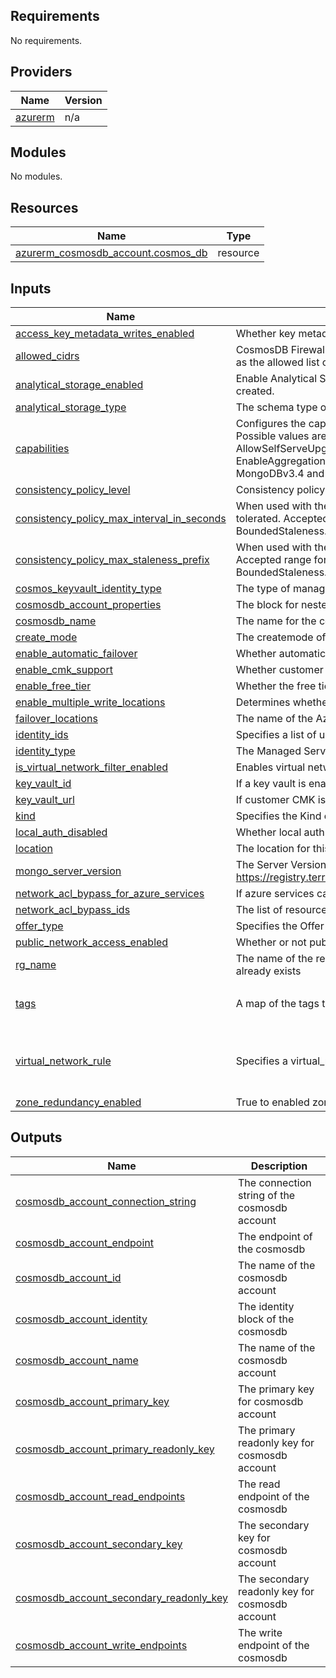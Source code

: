 ## Requirements

No requirements.

## Providers

| Name | Version |
|------|---------|
| <a name="provider_azurerm"></a> [azurerm](#provider\_azurerm) | n/a |

## Modules

No modules.

## Resources

| Name | Type |
|------|------|
| [azurerm_cosmosdb_account.cosmos_db](https://registry.terraform.io/providers/hashicorp/azurerm/latest/docs/resources/cosmosdb_account) | resource |

## Inputs

| Name | Description | Type | Default | Required |
|------|-------------|------|---------|:--------:|
| <a name="input_access_key_metadata_writes_enabled"></a> [access\_key\_metadata\_writes\_enabled](#input\_access\_key\_metadata\_writes\_enabled) | Whether key metadata writes is enabled | `bool` | `false` | no |
| <a name="input_allowed_cidrs"></a> [allowed\_cidrs](#input\_allowed\_cidrs) | CosmosDB Firewall Support: This value specifies the set of IP addresses or IP address ranges in CIDR form to be included as the allowed list of client IP's for a given database account. | `list(string)` | `[]` | no |
| <a name="input_analytical_storage_enabled"></a> [analytical\_storage\_enabled](#input\_analytical\_storage\_enabled) | Enable Analytical Storage option for this Cosmos DB account. Defaults to `false`. Changing this forces a new resource to be created. | `bool` | `false` | no |
| <a name="input_analytical_storage_type"></a> [analytical\_storage\_type](#input\_analytical\_storage\_type) | The schema type of the Analytical Storage for this Cosmos DB account. Possible values are `FullFidelity` and `WellDefined`. | `string` | `null` | no |
| <a name="input_capabilities"></a> [capabilities](#input\_capabilities) | Configures the capabilities to enable for this Cosmos DB account:<br>Possible values are<br>  AllowSelfServeUpgradeToMongo36, DisableRateLimitingResponses,<br>  EnableAggregationPipeline, EnableCassandra, EnableGremlin,EnableMongo, EnableTable, EnableServerless,<br>  MongoDBv3.4 and mongoEnableDocLevelTTL. | `list(string)` | `[]` | no |
| <a name="input_consistency_policy_level"></a> [consistency\_policy\_level](#input\_consistency\_policy\_level) | Consistency policy level. Allowed values are `BoundedStaleness`, `Eventual`, `Session`, `Strong` or `ConsistentPrefix` | `string` | `"BoundedStaleness"` | no |
| <a name="input_consistency_policy_max_interval_in_seconds"></a> [consistency\_policy\_max\_interval\_in\_seconds](#input\_consistency\_policy\_max\_interval\_in\_seconds) | When used with the Bounded Staleness consistency level, this value represents the time amount of staleness (in seconds) tolerated. Accepted range for this value is 5 - 86400 (1 day). Defaults to 5. Required when consistency\_level is set to BoundedStaleness. | `number` | `10` | no |
| <a name="input_consistency_policy_max_staleness_prefix"></a> [consistency\_policy\_max\_staleness\_prefix](#input\_consistency\_policy\_max\_staleness\_prefix) | When used with the Bounded Staleness consistency level, this value represents the number of stale requests tolerated. Accepted range for this value is 10 – 2147483647. Defaults to 100. Required when consistency\_level is set to BoundedStaleness. | `number` | `200` | no |
| <a name="input_cosmos_keyvault_identity_type"></a> [cosmos\_keyvault\_identity\_type](#input\_cosmos\_keyvault\_identity\_type) | The type of managed identity that the CosmosDB will use to access a key vault, defaults to SystemAssignedIdentity | `string` | `"SystemAssignedIdentity"` | no |
| <a name="input_cosmosdb_account_properties"></a> [cosmosdb\_account\_properties](#input\_cosmosdb\_account\_properties) | The block for nested configuration of the configuration blocks of the module | `map(any)` | `{}` | no |
| <a name="input_cosmosdb_name"></a> [cosmosdb\_name](#input\_cosmosdb\_name) | The name for the cosmosdb account | `string` | n/a | yes |
| <a name="input_create_mode"></a> [create\_mode](#input\_create\_mode) | The createmode of the cosmosdb account | `string` | `"Default"` | no |
| <a name="input_enable_automatic_failover"></a> [enable\_automatic\_failover](#input\_enable\_automatic\_failover) | Whether automatic failover should be enabled | `bool` | `false` | no |
| <a name="input_enable_cmk_support"></a> [enable\_cmk\_support](#input\_enable\_cmk\_support) | Whether customer managed key encryption is enabled | `bool` | `false` | no |
| <a name="input_enable_free_tier"></a> [enable\_free\_tier](#input\_enable\_free\_tier) | Whether the free tier is enabled | `bool` | `false` | no |
| <a name="input_enable_multiple_write_locations"></a> [enable\_multiple\_write\_locations](#input\_enable\_multiple\_write\_locations) | Determines whether multiple write locations are enabled, defaults to false | `bool` | `false` | no |
| <a name="input_failover_locations"></a> [failover\_locations](#input\_failover\_locations) | The name of the Azure region to host replicated data and their priority. | `map(map(string))` | `null` | no |
| <a name="input_identity_ids"></a> [identity\_ids](#input\_identity\_ids) | Specifies a list of user managed identity ids to be assigned to the VM. | `list(string)` | `[]` | no |
| <a name="input_identity_type"></a> [identity\_type](#input\_identity\_type) | The Managed Service Identity Type of this Virtual Machine. | `string` | `""` | no |
| <a name="input_is_virtual_network_filter_enabled"></a> [is\_virtual\_network\_filter\_enabled](#input\_is\_virtual\_network\_filter\_enabled) | Enables virtual network filtering for this Cosmos DB account | `bool` | `false` | no |
| <a name="input_key_vault_id"></a> [key\_vault\_id](#input\_key\_vault\_id) | If a key vault is enabled for CMK, its id | `string` | `null` | no |
| <a name="input_key_vault_url"></a> [key\_vault\_url](#input\_key\_vault\_url) | If customer CMK is enabled, the URL for the key vault | `string` | `null` | no |
| <a name="input_kind"></a> [kind](#input\_kind) | Specifies the Kind of CosmosDB to create - possible values are `GlobalDocumentDB` and `MongoDB`. | `string` | `"GlobalDocumentDB"` | no |
| <a name="input_local_auth_disabled"></a> [local\_auth\_disabled](#input\_local\_auth\_disabled) | Whether local auth is enabled, defaults to false | `bool` | `false` | no |
| <a name="input_location"></a> [location](#input\_location) | The location for this resource to be put in | `string` | n/a | yes |
| <a name="input_mongo_server_version"></a> [mongo\_server\_version](#input\_mongo\_server\_version) | The Server Version of a MongoDB account. See possible values https://registry.terraform.io/providers/hashicorp/azurerm/latest/docs/resources/cosmosdb_account#mongo_server_version | `string` | `"4.2"` | no |
| <a name="input_network_acl_bypass_for_azure_services"></a> [network\_acl\_bypass\_for\_azure\_services](#input\_network\_acl\_bypass\_for\_azure\_services) | If azure services can bypass ACLs. | `bool` | `false` | no |
| <a name="input_network_acl_bypass_ids"></a> [network\_acl\_bypass\_ids](#input\_network\_acl\_bypass\_ids) | The list of resource Ids for Network Acl Bypass for this Cosmos DB account. | `list(string)` | `null` | no |
| <a name="input_offer_type"></a> [offer\_type](#input\_offer\_type) | Specifies the Offer Type to use for this CosmosDB Account - currently this can only be set to Standard. | `string` | `"Standard"` | no |
| <a name="input_public_network_access_enabled"></a> [public\_network\_access\_enabled](#input\_public\_network\_access\_enabled) | Whether or not public network access is allowed for this CosmosDB account. | `bool` | `true` | no |
| <a name="input_rg_name"></a> [rg\_name](#input\_rg\_name) | The name of the resource group, this module does not create a resource group, it is expecting the value of a resource group already exists | `string` | n/a | yes |
| <a name="input_tags"></a> [tags](#input\_tags) | A map of the tags to use on the resources that are deployed with this module. | `map(string)` | <pre>{<br>  "source": "terraform"<br>}</pre> | no |
| <a name="input_virtual_network_rule"></a> [virtual\_network\_rule](#input\_virtual\_network\_rule) | Specifies a virtual\_network\_rules resource used to define which subnets are allowed to access this CosmosDB account | <pre>list(object({<br>    id                                   = string,<br>    ignore_missing_vnet_service_endpoint = bool<br>  }))</pre> | `null` | no |
| <a name="input_zone_redundancy_enabled"></a> [zone\_redundancy\_enabled](#input\_zone\_redundancy\_enabled) | True to enabled zone redundancy on default primary location | `bool` | `true` | no |

## Outputs

| Name | Description |
|------|-------------|
| <a name="output_cosmosdb_account_connection_string"></a> [cosmosdb\_account\_connection\_string](#output\_cosmosdb\_account\_connection\_string) | The connection string of the cosmosdb account |
| <a name="output_cosmosdb_account_endpoint"></a> [cosmosdb\_account\_endpoint](#output\_cosmosdb\_account\_endpoint) | The endpoint of the cosmosdb |
| <a name="output_cosmosdb_account_id"></a> [cosmosdb\_account\_id](#output\_cosmosdb\_account\_id) | The name of the cosmosdb account |
| <a name="output_cosmosdb_account_identity"></a> [cosmosdb\_account\_identity](#output\_cosmosdb\_account\_identity) | The identity block of the cosmosdb |
| <a name="output_cosmosdb_account_name"></a> [cosmosdb\_account\_name](#output\_cosmosdb\_account\_name) | The name of the cosmosdb account |
| <a name="output_cosmosdb_account_primary_key"></a> [cosmosdb\_account\_primary\_key](#output\_cosmosdb\_account\_primary\_key) | The primary key for cosmosdb account |
| <a name="output_cosmosdb_account_primary_readonly_key"></a> [cosmosdb\_account\_primary\_readonly\_key](#output\_cosmosdb\_account\_primary\_readonly\_key) | The primary readonly key for cosmosdb account |
| <a name="output_cosmosdb_account_read_endpoints"></a> [cosmosdb\_account\_read\_endpoints](#output\_cosmosdb\_account\_read\_endpoints) | The read endpoint of the cosmosdb |
| <a name="output_cosmosdb_account_secondary_key"></a> [cosmosdb\_account\_secondary\_key](#output\_cosmosdb\_account\_secondary\_key) | The secondary key for cosmosdb account |
| <a name="output_cosmosdb_account_secondary_readonly_key"></a> [cosmosdb\_account\_secondary\_readonly\_key](#output\_cosmosdb\_account\_secondary\_readonly\_key) | The secondary readonly key for cosmosdb account |
| <a name="output_cosmosdb_account_write_endpoints"></a> [cosmosdb\_account\_write\_endpoints](#output\_cosmosdb\_account\_write\_endpoints) | The write endpoint of the cosmosdb |
